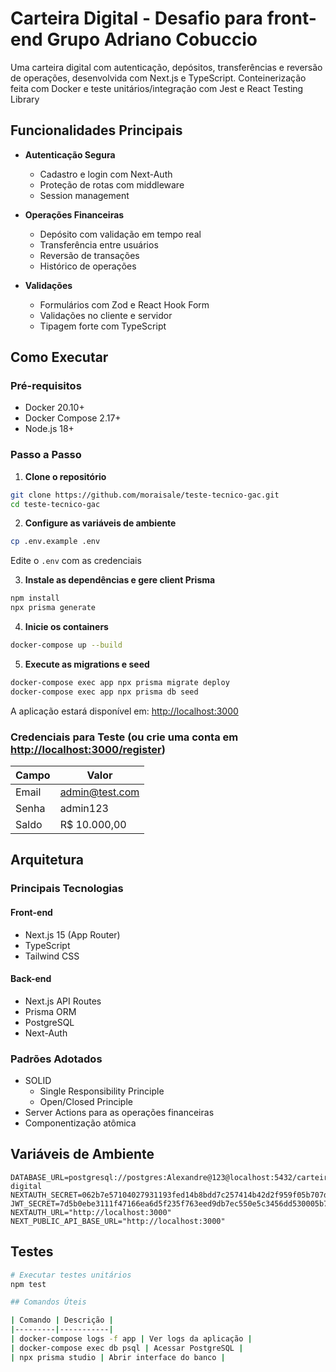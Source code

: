 # Carteira Digital - Desafio para front-end Grupo Adriano Cobuccio

Uma carteira digital com autenticação, depósitos, transferências e reversão de operações, desenvolvida com Next.js e TypeScript.
Conteinerização feita com Docker e teste unitários/integração com Jest e React Testing Library

## Funcionalidades Principais

- **Autenticação Segura**
  - Cadastro e login com Next-Auth
  - Proteção de rotas com middleware
  - Session management

- **Operações Financeiras**
  - Depósito com validação em tempo real
  - Transferência entre usuários
  - Reversão de transações
  - Histórico de operações

- **Validações**
  - Formulários com Zod e React Hook Form
  - Validações no cliente e servidor
  - Tipagem forte com TypeScript

## Como Executar

### Pré-requisitos
- Docker 20.10+
- Docker Compose 2.17+
- Node.js 18+

### Passo a Passo

1. **Clone o repositório**
```bash
git clone https://github.com/moraisale/teste-tecnico-gac.git
cd teste-tecnico-gac
```

2. **Configure as variáveis de ambiente**
```bash
cp .env.example .env
```
Edite o `.env` com as credenciais

3. **Instale as dependências e gere client Prisma**
```bash
npm install
npx prisma generate
```

4. **Inicie os containers**
```bash
docker-compose up --build
```

5. **Execute as migrations e seed**
```bash
docker-compose exec app npx prisma migrate deploy
docker-compose exec app npx prisma db seed
```

A aplicação estará disponível em: [http://localhost:3000](http://localhost:3000)

### Credenciais para Teste (ou crie uma conta em [http://localhost:3000/register](http://localhost:3000/register))

| Campo | Valor |
|-------|-------|
| Email | admin@test.com |
| Senha | admin123 |
| Saldo | R$ 10.000,00 |

## Arquitetura

### Principais Tecnologias

#### Front-end

- Next.js 15 (App Router)
- TypeScript
- Tailwind CSS

#### Back-end

- Next.js API Routes
- Prisma ORM
- PostgreSQL
- Next-Auth

### Padrões Adotados

- SOLID
  - Single Responsibility Principle
  - Open/Closed Principle
- Server Actions para as operações financeiras
- Componentização atômica

## Variáveis de Ambiente

```
DATABASE_URL=postgresql://postgres:Alexandre@123@localhost:5432/carteira-digital
NEXTAUTH_SECRET=062b7e57104027931193fed14b8bdd7c257414b42d2f959f05b707dc5e5428f2
JWT_SECRET=7d5b0ebe3111f47166ea6d5f235f763eed9db7ec550e5c3456dd530005b7c07f
NEXTAUTH_URL="http://localhost:3000"
NEXT_PUBLIC_API_BASE_URL="http://localhost:3000"
```

## Testes

```bash
# Executar testes unitários
npm test

## Comandos Úteis

| Comando | Descrição |
|---------|-----------|
| docker-compose logs -f app | Ver logs da aplicação |
| docker-compose exec db psql | Acessar PostgreSQL |
| npx prisma studio | Abrir interface do banco |
